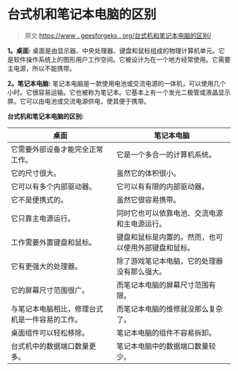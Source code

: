 # 台式机和笔记本电脑的区别

> 原文:[https://www . geesforgeks . org/台式机和笔记本电脑的区别/](https://www.geeksforgeeks.org/difference-between-desktop-and-laptop/)

**1。桌面:**
桌面是由显示器、中央处理器、键盘和鼠标组成的物理计算机单元。它是软件操作系统上的图形用户工作空间。它被设计为在一个地方经常使用。它需要主电源，所以不能携带。

**2。笔记本电脑:**
笔记本电脑是一款使用电池或交流电源的一体机，可以使用几个小时。它很容易运输。它也被称为笔记本。它基本上有一个发光二极管或液晶显示屏。它可以由电池或交流电源供电，使其便于携带。

**台式机和笔记本电脑的区别:**

<center>

| 桌面 | 笔记本电脑 |
| --- | --- |
| 它需要外部设备才能完全正常工作。 | 它是一个多合一的计算机系统。 |
| 它的尺寸很大。 | 虽然它的体积很小。 |
| 它可以有多个内部驱动器。 | 它可以有有限的内部驱动器。 |
| 它不是便携式的。 | 虽然它很容易携带。 |
| 它只靠主电源运行。 | 同时它也可以依靠电池、交流电源和主电源运行。 |
| 工作需要外置键盘和鼠标。 | 键盘和鼠标是内置的。然而，也可以使用外部键盘和鼠标。 |
| 它有更强大的处理器。 | 除了游戏笔记本电脑，它的处理器没有那么强大。 |
| 它的屏幕尺寸范围很广。 | 而笔记本电脑的屏幕尺寸范围有限。 |
| 与笔记本电脑相比，修理台式机是一件容易的工作。 | 而笔记本电脑的维修就没那么复杂了。 |
| 桌面组件可以轻松移除。 | 笔记本电脑的组件不容易拆卸。 |
| 台式机中的数据端口数量更多。 | 笔记本电脑中的数据端口数量较少。 |

</center>